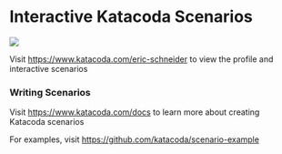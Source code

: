 # Interactive Katacoda Scenarios

[![](http://shields.katacoda.com/katacoda/eric-schneider/count.svg)](https://www.katacoda.com/eric-schneider "Get your profile on Katacoda.com")

Visit https://www.katacoda.com/eric-schneider to view the profile and interactive scenarios

### Writing Scenarios
Visit https://www.katacoda.com/docs to learn more about creating Katacoda scenarios

For examples, visit https://github.com/katacoda/scenario-example
